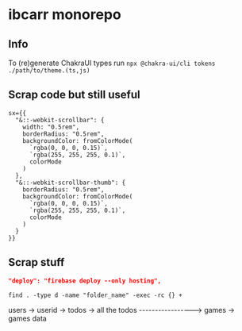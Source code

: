 # ibcarr monorepo

## Info

To (re)generate ChakraUI types run `npx @chakra-ui/cli tokens ./path/to/theme.(ts,js)`

## Scrap code but still useful

```tsx
sx={{
  "&::-webkit-scrollbar": {
    width: "0.5rem",
    borderRadius: "0.5rem",
    backgroundColor: fromColorMode(
      `rgba(0, 0, 0, 0.15)`,
      `rgba(255, 255, 255, 0.1)`,
      colorMode
    )
  },
  "&::-webkit-scrollbar-thumb": {
    borderRadius: "0.5rem",
    backgroundColor: fromColorMode(
      `rgba(0, 0, 0, 0.15)`,
      `rgba(255, 255, 255, 0.1)`,
      colorMode
    )
  }
}}
```

## Scrap stuff

```json
"deploy": "firebase deploy --only hosting",
```

`find . -type d -name "folder_name" -exec -rc {} +`

users -> userid -> todos -> all the todos
-----------------> games -> games data
